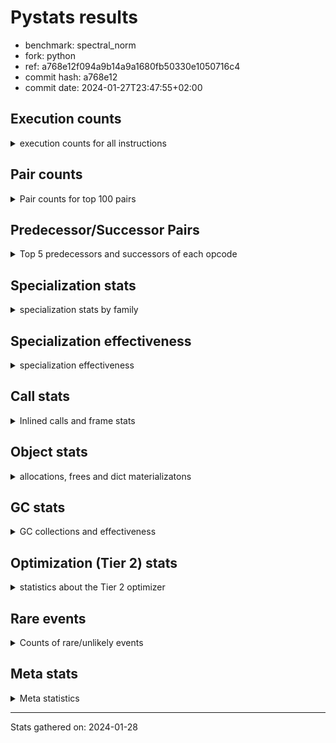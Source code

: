 
# Pystats results

- benchmark: spectral_norm
- fork: python
- ref: a768e12f094a9b14a9a1680fb50330e1050716c4
- commit hash: a768e12
- commit date: 2024-01-27T23:47:55+02:00

## Execution counts

<details>
<summary> execution counts for all instructions </summary>

|Name | Count | Self | Cumulative | Miss ratio | 
|---|---:|---:|---:|---:|
| BINARY_OP_ADD_INT | 270,399,900 | 17.1% | 17.1% |  |
| LOAD_CONST | 216,736,240 | 13.7% | 30.9% |  |
| LOAD_FAST | 163,515,680 | 10.4% | 41.2% |  |
| LOAD_FAST_LOAD_FAST | 162,676,800 | 10.3% | 51.6% |  |
| BINARY_OP | 109,841,380 | 7.0% | 58.5% |  |
| STORE_FAST | 54,522,720 | 3.5% | 62.0% |  |
| FOR_ITER | 54,520,440 | 3.5% | 65.4% |  |
| JUMP_BACKWARD | 54,507,280 | 3.5% | 68.9% |  |
| STORE_FAST_STORE_FAST | 54,506,480 | 3.5% | 72.4% |  |
| UNPACK_SEQUENCE_TWO_TUPLE | 54,506,300 | 3.5% | 75.8% |  |
| CALL_PY_EXACT_ARGS | 54,503,840 | 3.5% | 79.3% | 0.3% |
| RETURN_VALUE | 54,500,960 | 3.5% | 82.7% |  |
| RESUME_CHECK | 54,500,820 | 3.5% | 86.2% |  |
| BINARY_OP_ADD_FLOAT | 54,100,720 | 3.4% | 89.6% | 0.8% |
| LOAD_GLOBAL_MODULE | 54,088,080 | 3.4% | 93.0% |  |
| BINARY_OP_MULTIPLY_INT | 54,079,980 | 3.4% | 96.5% |  |
| BINARY_OP_MULTIPLY_FLOAT | 52,463,760 | 3.3% | 99.8% | 0.0% |
| LOAD_GLOBAL_BUILTIN | 425,680 | 0.0% | 99.8% |  |
| CALL_BUILTIN_CLASS | 422,440 | 0.0% | 99.8% |  |
| FOR_ITER_RANGE | 420,180 | 0.0% | 99.9% |  |
| GET_ITER | 419,440 | 0.0% | 99.9% |  |
| PUSH_NULL | 416,400 | 0.0% | 99.9% |  |
| BUILD_TUPLE | 416,000 | 0.0% | 99.9% |  |
| LIST_APPEND | 416,000 | 0.0% | 100.0% |  |
| STORE_FAST_LOAD_FAST | 416,000 | 0.0% | 100.0% |  |
| SWAP | 9,600 | 0.0% | 100.0% |  |
| BUILD_LIST | 3,360 | 0.0% | 100.0% |  |
| LOAD_FAST_AND_CLEAR | 3,200 | 0.0% | 100.0% |  |
| CALL_LEN | 3,180 | 0.0% | 100.0% |  |
| CALL | 960 | 0.0% | 100.0% |  |
| LOAD_GLOBAL | 800 | 0.0% | 100.0% |  |
| LOAD_DEREF | 240 | 0.0% | 100.0% |  |
| UNPACK_SEQUENCE | 200 | 0.0% | 100.0% |  |
| LOAD_ATTR_MODULE | 180 | 0.0% | 100.0% |  |
| CALL_FUNCTION_EX | 160 | 0.0% | 100.0% |  |
| RESUME | 140 | 0.0% | 100.0% |  |
| LOAD_ATTR | 120 | 0.0% | 100.0% |  |
| NOP | 80 | 0.0% | 100.0% |  |
| POP_TOP | 80 | 0.0% | 100.0% |  |
| CALL_INTRINSIC_1 | 80 | 0.0% | 100.0% |  |
| COPY | 80 | 0.0% | 100.0% |  |
| COPY_FREE_VARS | 80 | 0.0% | 100.0% |  |
| LIST_EXTEND | 80 | 0.0% | 100.0% |  |
| LOAD_FAST_CHECK | 80 | 0.0% | 100.0% |  |
| BINARY_OP_SUBTRACT_FLOAT | 60 | 0.0% | 100.0% |  |


</details>

## Pair counts

<details>
<summary> Pair counts for top 100 pairs </summary>

|Pair | Count | Self | Cumulative | 
|---|---:|---:|---:|
| BINARY_OP_ADD_INT LOAD_CONST | 108,159,960 | 6.9% | 6.9% |
| LOAD_CONST BINARY_OP_ADD_INT | 108,159,920 | 6.9% | 13.7% |
| LOAD_FAST_LOAD_FAST BINARY_OP_ADD_INT | 108,159,920 | 6.9% | 20.6% |
| UNPACK_SEQUENCE_TWO_TUPLE STORE_FAST_STORE_FAST | 54,506,300 | 3.5% | 24.0% |
| CALL_PY_EXACT_ARGS RESUME_CHECK | 54,500,640 | 3.5% | 27.5% |
| BINARY_OP_ADD_FLOAT STORE_FAST | 54,092,880 | 3.4% | 30.9% |
| STORE_FAST JUMP_BACKWARD | 54,091,200 | 3.4% | 34.3% |
| JUMP_BACKWARD FOR_ITER | 54,090,460 | 3.4% | 37.8% |
| FOR_ITER UNPACK_SEQUENCE_TWO_TUPLE | 54,090,280 | 3.4% | 41.2% |
| LOAD_CONST BINARY_OP | 54,080,080 | 3.4% | 44.6% |
| BINARY_OP RETURN_VALUE | 54,080,020 | 3.4% | 48.1% |
| RETURN_VALUE LOAD_FAST | 54,080,000 | 3.4% | 51.5% |
| BINARY_OP LOAD_FAST | 54,080,000 | 3.4% | 54.9% |
| LOAD_CONST LOAD_FAST_LOAD_FAST | 54,080,000 | 3.4% | 58.3% |
| STORE_FAST_STORE_FAST LOAD_FAST | 54,080,000 | 3.4% | 61.8% |
| BINARY_OP_ADD_INT BINARY_OP | 54,080,000 | 3.4% | 65.2% |
| BINARY_OP_ADD_INT LOAD_FAST_LOAD_FAST | 54,079,980 | 3.4% | 68.6% |
| BINARY_OP_MULTIPLY_INT LOAD_CONST | 54,079,980 | 3.4% | 72.1% |
| RESUME_CHECK LOAD_CONST | 54,079,980 | 3.4% | 75.5% |
| LOAD_FAST BINARY_OP_ADD_INT | 54,079,960 | 3.4% | 78.9% |
| BINARY_OP_ADD_INT BINARY_OP_MULTIPLY_INT | 54,079,960 | 3.4% | 82.3% |
| LOAD_GLOBAL_MODULE LOAD_FAST_LOAD_FAST | 54,079,960 | 3.4% | 85.8% |
| LOAD_FAST LOAD_GLOBAL_MODULE | 54,079,920 | 3.4% | 89.2% |
| LOAD_FAST_LOAD_FAST CALL_PY_EXACT_ARGS | 54,079,920 | 3.4% | 92.6% |
| LOAD_FAST BINARY_OP_MULTIPLY_FLOAT | 52,463,620 | 3.3% | 96.0% |
| BINARY_OP_MULTIPLY_FLOAT BINARY_OP_ADD_FLOAT | 52,456,020 | 3.3% | 99.3% |
| BINARY_OP BINARY_OP_ADD_FLOAT | 1,644,700 | 0.1% | 99.4% |
| LOAD_FAST BINARY_OP | 1,637,260 | 0.1% | 99.5% |
| LOAD_GLOBAL_BUILTIN LOAD_FAST | 419,260 | 0.0% | 99.5% |
| CALL_BUILTIN_CLASS GET_ITER | 419,200 | 0.0% | 99.5% |
| LOAD_FAST CALL_BUILTIN_CLASS | 419,120 | 0.0% | 99.6% |
| JUMP_BACKWARD FOR_ITER_RANGE | 416,820 | 0.0% | 99.6% |
| GET_ITER FOR_ITER | 416,120 | 0.0% | 99.6% |
| PUSH_NULL LOAD_FAST_LOAD_FAST | 416,000 | 0.0% | 99.6% |
| RETURN_VALUE LIST_APPEND | 416,000 | 0.0% | 99.7% |
| FOR_ITER LOAD_FAST | 416,000 | 0.0% | 99.7% |
| LIST_APPEND JUMP_BACKWARD | 416,000 | 0.0% | 99.7% |
| LOAD_CONST STORE_FAST | 416,000 | 0.0% | 99.8% |
| LOAD_FAST RETURN_VALUE | 416,000 | 0.0% | 99.8% |
| LOAD_FAST_LOAD_FAST BUILD_TUPLE | 416,000 | 0.0% | 99.8% |
| STORE_FAST_LOAD_FAST PUSH_NULL | 416,000 | 0.0% | 99.8% |
| STORE_FAST_STORE_FAST LOAD_CONST | 416,000 | 0.0% | 99.9% |
| FOR_ITER_RANGE STORE_FAST_LOAD_FAST | 415,980 | 0.0% | 99.9% |
| BUILD_TUPLE CALL_PY_EXACT_ARGS | 415,960 | 0.0% | 99.9% |
| STORE_FAST LOAD_GLOBAL_BUILTIN | 415,960 | 0.0% | 99.9% |
| RESUME_CHECK LOAD_FAST | 415,960 | 0.0% | 100.0% |
| LOAD_FAST UNPACK_SEQUENCE_TWO_TUPLE | 415,920 | 0.0% | 100.0% |
| BINARY_OP BINARY_OP | 28,300 | 0.0% | 100.0% |
| LOAD_FAST_LOAD_FAST LOAD_FAST | 20,800 | 0.0% | 100.0% |
| FOR_ITER FOR_ITER | 13,840 | 0.0% | 100.0% |
| STORE_FAST LOAD_FAST_LOAD_FAST | 10,400 | 0.0% | 100.0% |
| STORE_FAST_STORE_FAST LOAD_FAST_LOAD_FAST | 10,400 | 0.0% | 100.0% |
| BINARY_OP STORE_FAST | 8,000 | 0.0% | 100.0% |
| BINARY_OP_ADD_FLOAT BINARY_OP | 7,840 | 0.0% | 100.0% |
| BINARY_OP_MULTIPLY_FLOAT BINARY_OP | 7,740 | 0.0% | 100.0% |
| LOAD_GLOBAL_BUILTIN LOAD_GLOBAL_BUILTIN | 6,320 | 0.0% | 100.0% |
| LOAD_GLOBAL_MODULE LOAD_GLOBAL_MODULE | 4,680 | 0.0% | 100.0% |
| GET_ITER LOAD_FAST_AND_CLEAR | 3,200 | 0.0% | 100.0% |
| BUILD_LIST SWAP | 3,200 | 0.0% | 100.0% |
| LOAD_FAST_AND_CLEAR SWAP | 3,200 | 0.0% | 100.0% |
| STORE_FAST RETURN_VALUE | 3,200 | 0.0% | 100.0% |
| SWAP BUILD_LIST | 3,200 | 0.0% | 100.0% |
| SWAP STORE_FAST | 3,200 | 0.0% | 100.0% |
| FOR_ITER_RANGE SWAP | 3,200 | 0.0% | 100.0% |
| RESUME_CHECK LOAD_GLOBAL_BUILTIN | 3,200 | 0.0% | 100.0% |
| SWAP FOR_ITER_RANGE | 3,180 | 0.0% | 100.0% |
| CALL_PY_EXACT_ARGS CALL_PY_EXACT_ARGS | 3,180 | 0.0% | 100.0% |
| CALL_BUILTIN_CLASS CALL_LEN | 3,160 | 0.0% | 100.0% |
| CALL_LEN CALL_BUILTIN_CLASS | 3,160 | 0.0% | 100.0% |
| LOAD_GLOBAL_MODULE LOAD_FAST | 3,140 | 0.0% | 100.0% |
| LOAD_FAST CALL_PY_EXACT_ARGS | 3,080 | 0.0% | 100.0% |
| RETURN_VALUE RETURN_VALUE | 1,680 | 0.0% | 100.0% |
| RETURN_VALUE STORE_FAST | 1,600 | 0.0% | 100.0% |
| RETURN_VALUE CALL_PY_EXACT_ARGS | 1,560 | 0.0% | 100.0% |
| STORE_FAST LOAD_GLOBAL_MODULE | 1,560 | 0.0% | 100.0% |
| RESUME_CHECK LOAD_GLOBAL_MODULE | 1,560 | 0.0% | 100.0% |
| FOR_ITER_RANGE STORE_FAST | 840 | 0.0% | 100.0% |
| LOAD_FAST CALL | 280 | 0.0% | 100.0% |
| PUSH_NULL CALL | 240 | 0.0% | 100.0% |
| LOAD_GLOBAL LOAD_GLOBAL_MODULE | 240 | 0.0% | 100.0% |
| STORE_FAST LOAD_GLOBAL | 240 | 0.0% | 100.0% |
| LOAD_ATTR_MODULE PUSH_NULL | 180 | 0.0% | 100.0% |
| PUSH_NULL LOAD_FAST | 160 | 0.0% | 100.0% |
| CALL GET_ITER | 160 | 0.0% | 100.0% |
| LOAD_DEREF PUSH_NULL | 160 | 0.0% | 100.0% |
| LOAD_GLOBAL LOAD_FAST | 160 | 0.0% | 100.0% |
| LOAD_GLOBAL LOAD_GLOBAL_BUILTIN | 160 | 0.0% | 100.0% |
| BINARY_OP BINARY_OP_MULTIPLY_FLOAT | 140 | 0.0% | 100.0% |
| CALL CALL_PY_EXACT_ARGS | 140 | 0.0% | 100.0% |
| GET_ITER FOR_ITER_RANGE | 120 | 0.0% | 100.0% |
| CALL CALL | 120 | 0.0% | 100.0% |
| CALL CALL_BUILTIN_CLASS | 120 | 0.0% | 100.0% |
| FOR_ITER UNPACK_SEQUENCE | 120 | 0.0% | 100.0% |
| LOAD_GLOBAL_MODULE LOAD_ATTR_MODULE | 120 | 0.0% | 100.0% |
| BINARY_OP BINARY_OP_ADD_INT | 100 | 0.0% | 100.0% |
| CALL STORE_FAST | 100 | 0.0% | 100.0% |
| LOAD_GLOBAL LOAD_GLOBAL | 100 | 0.0% | 100.0% |
| UNPACK_SEQUENCE STORE_FAST_STORE_FAST | 100 | 0.0% | 100.0% |
| UNPACK_SEQUENCE UNPACK_SEQUENCE_TWO_TUPLE | 100 | 0.0% | 100.0% |
| NOP LOAD_DEREF | 80 | 0.0% | 100.0% |


</details>

## Predecessor/Successor Pairs

<details>
<summary> Top 5 predecessors and successors of each opcode </summary>

### GET_ITER

<details>
<summary> Successors and predecessors for GET_ITER </summary>

|Predecessors | Count | Percentage | 
|---|---:|---:|
| CALL_BUILTIN_CLASS | 419,200 | 99.9% |
| CALL | 160 | 0.0% |
| LOAD_FAST | 80 | 0.0% |

|Successors | Count | Percentage | 
|---|---:|---:|
| FOR_ITER | 416,120 | 99.2% |
| LOAD_FAST_AND_CLEAR | 3,200 | 0.8% |
| FOR_ITER_RANGE | 120 | 0.0% |


</details>

### NOP

<details>
<summary> Successors and predecessors for NOP </summary>

|Predecessors | Count | Percentage | 
|---|---:|---:|
| POP_TOP | 80 | 100.0% |

|Successors | Count | Percentage | 
|---|---:|---:|
| LOAD_DEREF | 80 | 100.0% |


</details>

### POP_TOP

<details>
<summary> Successors and predecessors for POP_TOP </summary>

|Predecessors | Count | Percentage | 
|---|---:|---:|
| CALL | 80 | 100.0% |

|Successors | Count | Percentage | 
|---|---:|---:|
| NOP | 80 | 100.0% |


</details>

### PUSH_NULL

<details>
<summary> Successors and predecessors for PUSH_NULL </summary>

|Predecessors | Count | Percentage | 
|---|---:|---:|
| STORE_FAST_LOAD_FAST | 416,000 | 99.9% |
| LOAD_ATTR_MODULE | 180 | 0.0% |
| LOAD_DEREF | 160 | 0.0% |
| LOAD_ATTR | 60 | 0.0% |

|Successors | Count | Percentage | 
|---|---:|---:|
| LOAD_FAST_LOAD_FAST | 416,000 | 99.9% |
| CALL | 240 | 0.1% |
| LOAD_FAST | 160 | 0.0% |


</details>

### RETURN_VALUE

<details>
<summary> Successors and predecessors for RETURN_VALUE </summary>

|Predecessors | Count | Percentage | 
|---|---:|---:|
| BINARY_OP | 54,080,020 | 99.2% |
| LOAD_FAST | 416,000 | 0.8% |
| STORE_FAST | 3,200 | 0.0% |
| RETURN_VALUE | 1,680 | 0.0% |
| BINARY_OP_SUBTRACT_FLOAT | 60 | 0.0% |

|Successors | Count | Percentage | 
|---|---:|---:|
| LOAD_FAST | 54,080,000 | 99.2% |
| LIST_APPEND | 416,000 | 0.8% |
| RETURN_VALUE | 1,680 | 0.0% |
| STORE_FAST | 1,600 | 0.0% |
| CALL_PY_EXACT_ARGS | 1,560 | 0.0% |


</details>

### BINARY_OP

<details>
<summary> Successors and predecessors for BINARY_OP </summary>

|Predecessors | Count | Percentage | 
|---|---:|---:|
| LOAD_CONST | 54,080,080 | 49.2% |
| BINARY_OP_ADD_INT | 54,080,000 | 49.2% |
| LOAD_FAST | 1,637,260 | 1.5% |
| BINARY_OP | 28,300 | 0.0% |
| BINARY_OP_ADD_FLOAT | 7,840 | 0.0% |

|Successors | Count | Percentage | 
|---|---:|---:|
| RETURN_VALUE | 54,080,020 | 49.2% |
| LOAD_FAST | 54,080,000 | 49.2% |
| BINARY_OP_ADD_FLOAT | 1,644,700 | 1.5% |
| BINARY_OP | 28,300 | 0.0% |
| STORE_FAST | 8,000 | 0.0% |


</details>

### BUILD_LIST

<details>
<summary> Successors and predecessors for BUILD_LIST </summary>

|Predecessors | Count | Percentage | 
|---|---:|---:|
| SWAP | 3,200 | 95.2% |
| LOAD_CONST | 80 | 2.4% |
| LOAD_FAST | 80 | 2.4% |

|Successors | Count | Percentage | 
|---|---:|---:|
| SWAP | 3,200 | 95.2% |
| LOAD_DEREF | 80 | 2.4% |
| LOAD_GLOBAL | 40 | 1.2% |
| LOAD_GLOBAL_MODULE | 40 | 1.2% |


</details>

### BUILD_TUPLE

<details>
<summary> Successors and predecessors for BUILD_TUPLE </summary>

|Predecessors | Count | Percentage | 
|---|---:|---:|
| LOAD_FAST_LOAD_FAST | 416,000 | 100.0% |

|Successors | Count | Percentage | 
|---|---:|---:|
| CALL_PY_EXACT_ARGS | 415,960 | 100.0% |
| CALL | 40 | 0.0% |


</details>

### CALL

<details>
<summary> Successors and predecessors for CALL </summary>

|Predecessors | Count | Percentage | 
|---|---:|---:|
| LOAD_FAST | 280 | 29.2% |
| PUSH_NULL | 240 | 25.0% |
| CALL | 120 | 12.5% |
| LOAD_FAST_CHECK | 80 | 8.3% |
| LOAD_FAST_LOAD_FAST | 80 | 8.3% |

|Successors | Count | Percentage | 
|---|---:|---:|
| GET_ITER | 160 | 16.7% |
| CALL_PY_EXACT_ARGS | 140 | 14.6% |
| CALL | 120 | 12.5% |
| CALL_BUILTIN_CLASS | 120 | 12.5% |
| STORE_FAST | 100 | 10.4% |


</details>

### CALL_FUNCTION_EX

<details>
<summary> Successors and predecessors for CALL_FUNCTION_EX </summary>

|Predecessors | Count | Percentage | 
|---|---:|---:|
| CALL_INTRINSIC_1 | 80 | 50.0% |
| LOAD_FAST | 80 | 50.0% |

|Successors | Count | Percentage | 
|---|---:|---:|
| COPY_FREE_VARS | 80 | 50.0% |
| RESUME_CHECK | 60 | 37.5% |
| RESUME | 20 | 12.5% |


</details>

### CALL_INTRINSIC_1

<details>
<summary> Successors and predecessors for CALL_INTRINSIC_1 </summary>

|Predecessors | Count | Percentage | 
|---|---:|---:|
| LIST_EXTEND | 80 | 100.0% |

|Successors | Count | Percentage | 
|---|---:|---:|
| CALL_FUNCTION_EX | 80 | 100.0% |


</details>

### COPY

<details>
<summary> Successors and predecessors for COPY </summary>

|Predecessors | Count | Percentage | 
|---|---:|---:|
| LOAD_CONST | 80 | 100.0% |

|Successors | Count | Percentage | 
|---|---:|---:|
| STORE_FAST_STORE_FAST | 80 | 100.0% |


</details>

### COPY_FREE_VARS

<details>
<summary> Successors and predecessors for COPY_FREE_VARS </summary>

|Predecessors | Count | Percentage | 
|---|---:|---:|
| CALL_FUNCTION_EX | 80 | 100.0% |

|Successors | Count | Percentage | 
|---|---:|---:|
| RESUME_CHECK | 60 | 75.0% |
| RESUME | 20 | 25.0% |


</details>

### FOR_ITER

<details>
<summary> Successors and predecessors for FOR_ITER </summary>

|Predecessors | Count | Percentage | 
|---|---:|---:|
| JUMP_BACKWARD | 54,090,460 | 99.2% |
| GET_ITER | 416,120 | 0.8% |
| FOR_ITER | 13,840 | 0.0% |
| SWAP | 20 | 0.0% |

|Successors | Count | Percentage | 
|---|---:|---:|
| UNPACK_SEQUENCE_TWO_TUPLE | 54,090,280 | 99.2% |
| LOAD_FAST | 416,000 | 0.8% |
| FOR_ITER | 13,840 | 0.0% |
| UNPACK_SEQUENCE | 120 | 0.0% |
| JUMP_BACKWARD | 80 | 0.0% |


</details>

### JUMP_BACKWARD

<details>
<summary> Successors and predecessors for JUMP_BACKWARD </summary>

|Predecessors | Count | Percentage | 
|---|---:|---:|
| STORE_FAST | 54,091,200 | 99.2% |
| LIST_APPEND | 416,000 | 0.8% |
| FOR_ITER | 80 | 0.0% |

|Successors | Count | Percentage | 
|---|---:|---:|
| FOR_ITER | 54,090,460 | 99.2% |
| FOR_ITER_RANGE | 416,820 | 0.8% |


</details>

### LIST_APPEND

<details>
<summary> Successors and predecessors for LIST_APPEND </summary>

|Predecessors | Count | Percentage | 
|---|---:|---:|
| RETURN_VALUE | 416,000 | 100.0% |

|Successors | Count | Percentage | 
|---|---:|---:|
| JUMP_BACKWARD | 416,000 | 100.0% |


</details>

### LIST_EXTEND

<details>
<summary> Successors and predecessors for LIST_EXTEND </summary>

|Predecessors | Count | Percentage | 
|---|---:|---:|
| LOAD_DEREF | 80 | 100.0% |

|Successors | Count | Percentage | 
|---|---:|---:|
| CALL_INTRINSIC_1 | 80 | 100.0% |


</details>

### LOAD_ATTR

<details>
<summary> Successors and predecessors for LOAD_ATTR </summary>

|Predecessors | Count | Percentage | 
|---|---:|---:|
| LOAD_GLOBAL | 60 | 50.0% |
| LOAD_GLOBAL_MODULE | 60 | 50.0% |

|Successors | Count | Percentage | 
|---|---:|---:|
| PUSH_NULL | 60 | 50.0% |
| LOAD_ATTR_MODULE | 60 | 50.0% |


</details>

### LOAD_CONST

<details>
<summary> Successors and predecessors for LOAD_CONST </summary>

|Predecessors | Count | Percentage | 
|---|---:|---:|
| BINARY_OP_ADD_INT | 108,159,960 | 49.9% |
| BINARY_OP_MULTIPLY_INT | 54,079,980 | 25.0% |
| RESUME_CHECK | 54,079,980 | 25.0% |
| STORE_FAST_STORE_FAST | 416,000 | 0.2% |
| STORE_FAST | 80 | 0.0% |

|Successors | Count | Percentage | 
|---|---:|---:|
| BINARY_OP_ADD_INT | 108,159,920 | 49.9% |
| BINARY_OP | 54,080,080 | 25.0% |
| LOAD_FAST_LOAD_FAST | 54,080,000 | 25.0% |
| STORE_FAST | 416,000 | 0.2% |
| BUILD_LIST | 80 | 0.0% |


</details>

### LOAD_DEREF

<details>
<summary> Successors and predecessors for LOAD_DEREF </summary>

|Predecessors | Count | Percentage | 
|---|---:|---:|
| NOP | 80 | 33.3% |
| BUILD_LIST | 80 | 33.3% |
| RESUME_CHECK | 60 | 25.0% |
| RESUME | 20 | 8.3% |

|Successors | Count | Percentage | 
|---|---:|---:|
| PUSH_NULL | 160 | 66.7% |
| LIST_EXTEND | 80 | 33.3% |


</details>

### LOAD_FAST

<details>
<summary> Successors and predecessors for LOAD_FAST </summary>

|Predecessors | Count | Percentage | 
|---|---:|---:|
| RETURN_VALUE | 54,080,000 | 33.1% |
| BINARY_OP | 54,080,000 | 33.1% |
| STORE_FAST_STORE_FAST | 54,080,000 | 33.1% |
| LOAD_GLOBAL_BUILTIN | 419,260 | 0.3% |
| FOR_ITER | 416,000 | 0.3% |

|Successors | Count | Percentage | 
|---|---:|---:|
| BINARY_OP_ADD_INT | 54,079,960 | 33.1% |
| LOAD_GLOBAL_MODULE | 54,079,920 | 33.1% |
| BINARY_OP_MULTIPLY_FLOAT | 52,463,620 | 32.1% |
| BINARY_OP | 1,637,260 | 1.0% |
| CALL_BUILTIN_CLASS | 419,120 | 0.3% |


</details>

### LOAD_FAST_AND_CLEAR

<details>
<summary> Successors and predecessors for LOAD_FAST_AND_CLEAR </summary>

|Predecessors | Count | Percentage | 
|---|---:|---:|
| GET_ITER | 3,200 | 100.0% |

|Successors | Count | Percentage | 
|---|---:|---:|
| SWAP | 3,200 | 100.0% |


</details>

### LOAD_FAST_CHECK

<details>
<summary> Successors and predecessors for LOAD_FAST_CHECK </summary>

|Predecessors | Count | Percentage | 
|---|---:|---:|
| LOAD_FAST | 80 | 100.0% |

|Successors | Count | Percentage | 
|---|---:|---:|
| CALL | 80 | 100.0% |


</details>

### LOAD_FAST_LOAD_FAST

<details>
<summary> Successors and predecessors for LOAD_FAST_LOAD_FAST </summary>

|Predecessors | Count | Percentage | 
|---|---:|---:|
| LOAD_CONST | 54,080,000 | 33.2% |
| BINARY_OP_ADD_INT | 54,079,980 | 33.2% |
| LOAD_GLOBAL_MODULE | 54,079,960 | 33.2% |
| PUSH_NULL | 416,000 | 0.3% |
| STORE_FAST | 10,400 | 0.0% |

|Successors | Count | Percentage | 
|---|---:|---:|
| BINARY_OP_ADD_INT | 108,159,920 | 66.5% |
| CALL_PY_EXACT_ARGS | 54,079,920 | 33.2% |
| BUILD_TUPLE | 416,000 | 0.3% |
| LOAD_FAST | 20,800 | 0.0% |
| BINARY_OP | 80 | 0.0% |


</details>

### LOAD_GLOBAL

<details>
<summary> Successors and predecessors for LOAD_GLOBAL </summary>

|Predecessors | Count | Percentage | 
|---|---:|---:|
| STORE_FAST | 240 | 30.0% |
| LOAD_GLOBAL | 100 | 12.5% |
| LOAD_FAST | 80 | 10.0% |
| RESUME | 60 | 7.5% |
| LOAD_GLOBAL_MODULE | 60 | 7.5% |

|Successors | Count | Percentage | 
|---|---:|---:|
| LOAD_GLOBAL_MODULE | 240 | 30.0% |
| LOAD_FAST | 160 | 20.0% |
| LOAD_GLOBAL_BUILTIN | 160 | 20.0% |
| LOAD_GLOBAL | 100 | 12.5% |
| LOAD_ATTR | 60 | 7.5% |


</details>

### STORE_FAST

<details>
<summary> Successors and predecessors for STORE_FAST </summary>

|Predecessors | Count | Percentage | 
|---|---:|---:|
| BINARY_OP_ADD_FLOAT | 54,092,880 | 99.2% |
| LOAD_CONST | 416,000 | 0.8% |
| BINARY_OP | 8,000 | 0.0% |
| SWAP | 3,200 | 0.0% |
| RETURN_VALUE | 1,600 | 0.0% |

|Successors | Count | Percentage | 
|---|---:|---:|
| JUMP_BACKWARD | 54,091,200 | 99.2% |
| LOAD_GLOBAL_BUILTIN | 415,960 | 0.8% |
| LOAD_FAST_LOAD_FAST | 10,400 | 0.0% |
| RETURN_VALUE | 3,200 | 0.0% |
| LOAD_GLOBAL_MODULE | 1,560 | 0.0% |


</details>

### STORE_FAST_LOAD_FAST

<details>
<summary> Successors and predecessors for STORE_FAST_LOAD_FAST </summary>

|Predecessors | Count | Percentage | 
|---|---:|---:|
| FOR_ITER_RANGE | 415,980 | 100.0% |
| FOR_ITER | 20 | 0.0% |

|Successors | Count | Percentage | 
|---|---:|---:|
| PUSH_NULL | 416,000 | 100.0% |


</details>

### STORE_FAST_STORE_FAST

<details>
<summary> Successors and predecessors for STORE_FAST_STORE_FAST </summary>

|Predecessors | Count | Percentage | 
|---|---:|---:|
| UNPACK_SEQUENCE_TWO_TUPLE | 54,506,300 | 100.0% |
| UNPACK_SEQUENCE | 100 | 0.0% |
| COPY | 80 | 0.0% |

|Successors | Count | Percentage | 
|---|---:|---:|
| LOAD_FAST | 54,080,000 | 99.2% |
| LOAD_CONST | 416,000 | 0.8% |
| LOAD_FAST_LOAD_FAST | 10,400 | 0.0% |
| LOAD_GLOBAL | 40 | 0.0% |
| LOAD_GLOBAL_BUILTIN | 40 | 0.0% |


</details>

### SWAP

<details>
<summary> Successors and predecessors for SWAP </summary>

|Predecessors | Count | Percentage | 
|---|---:|---:|
| BUILD_LIST | 3,200 | 33.3% |
| LOAD_FAST_AND_CLEAR | 3,200 | 33.3% |
| FOR_ITER_RANGE | 3,200 | 33.3% |

|Successors | Count | Percentage | 
|---|---:|---:|
| BUILD_LIST | 3,200 | 33.3% |
| STORE_FAST | 3,200 | 33.3% |
| FOR_ITER_RANGE | 3,180 | 33.1% |
| FOR_ITER | 20 | 0.2% |


</details>

### UNPACK_SEQUENCE

<details>
<summary> Successors and predecessors for UNPACK_SEQUENCE </summary>

|Predecessors | Count | Percentage | 
|---|---:|---:|
| FOR_ITER | 120 | 60.0% |
| LOAD_FAST | 80 | 40.0% |

|Successors | Count | Percentage | 
|---|---:|---:|
| STORE_FAST_STORE_FAST | 100 | 50.0% |
| UNPACK_SEQUENCE_TWO_TUPLE | 100 | 50.0% |


</details>

### RESUME

<details>
<summary> Successors and predecessors for RESUME </summary>

|Predecessors | Count | Percentage | 
|---|---:|---:|
| CALL | 80 | 57.1% |
| CALL_FUNCTION_EX | 20 | 14.3% |
| COPY_FREE_VARS | 20 | 14.3% |
| CALL_PY_EXACT_ARGS | 20 | 14.3% |

|Successors | Count | Percentage | 
|---|---:|---:|
| LOAD_GLOBAL | 60 | 42.9% |
| LOAD_FAST | 40 | 28.6% |
| LOAD_CONST | 20 | 14.3% |
| LOAD_DEREF | 20 | 14.3% |


</details>

### BINARY_OP_ADD_FLOAT

<details>
<summary> Successors and predecessors for BINARY_OP_ADD_FLOAT </summary>

|Predecessors | Count | Percentage | 
|---|---:|---:|
| BINARY_OP_MULTIPLY_FLOAT | 52,456,020 | 97.0% |
| BINARY_OP | 1,644,700 | 3.0% |

|Successors | Count | Percentage | 
|---|---:|---:|
| STORE_FAST | 54,092,880 | 100.0% |
| BINARY_OP | 7,840 | 0.0% |


</details>

### BINARY_OP_ADD_INT

<details>
<summary> Successors and predecessors for BINARY_OP_ADD_INT </summary>

|Predecessors | Count | Percentage | 
|---|---:|---:|
| LOAD_CONST | 108,159,920 | 40.0% |
| LOAD_FAST_LOAD_FAST | 108,159,920 | 40.0% |
| LOAD_FAST | 54,079,960 | 20.0% |
| BINARY_OP | 100 | 0.0% |

|Successors | Count | Percentage | 
|---|---:|---:|
| LOAD_CONST | 108,159,960 | 40.0% |
| BINARY_OP | 54,080,000 | 20.0% |
| LOAD_FAST_LOAD_FAST | 54,079,980 | 20.0% |
| BINARY_OP_MULTIPLY_INT | 54,079,960 | 20.0% |


</details>

### BINARY_OP_MULTIPLY_FLOAT

<details>
<summary> Successors and predecessors for BINARY_OP_MULTIPLY_FLOAT </summary>

|Predecessors | Count | Percentage | 
|---|---:|---:|
| LOAD_FAST | 52,463,620 | 100.0% |
| BINARY_OP | 140 | 0.0% |

|Successors | Count | Percentage | 
|---|---:|---:|
| BINARY_OP_ADD_FLOAT | 52,456,020 | 100.0% |
| BINARY_OP | 7,740 | 0.0% |


</details>

### BINARY_OP_MULTIPLY_INT

<details>
<summary> Successors and predecessors for BINARY_OP_MULTIPLY_INT </summary>

|Predecessors | Count | Percentage | 
|---|---:|---:|
| BINARY_OP_ADD_INT | 54,079,960 | 100.0% |
| BINARY_OP | 20 | 0.0% |

|Successors | Count | Percentage | 
|---|---:|---:|
| LOAD_CONST | 54,079,980 | 100.0% |


</details>

### BINARY_OP_SUBTRACT_FLOAT

<details>
<summary> Successors and predecessors for BINARY_OP_SUBTRACT_FLOAT </summary>

|Predecessors | Count | Percentage | 
|---|---:|---:|
| LOAD_FAST | 40 | 66.7% |
| BINARY_OP | 20 | 33.3% |

|Successors | Count | Percentage | 
|---|---:|---:|
| RETURN_VALUE | 60 | 100.0% |


</details>

### CALL_BUILTIN_CLASS

<details>
<summary> Successors and predecessors for CALL_BUILTIN_CLASS </summary>

|Predecessors | Count | Percentage | 
|---|---:|---:|
| LOAD_FAST | 419,120 | 99.2% |
| CALL_LEN | 3,160 | 0.7% |
| CALL | 120 | 0.0% |
| LOAD_CONST | 40 | 0.0% |

|Successors | Count | Percentage | 
|---|---:|---:|
| GET_ITER | 419,200 | 99.2% |
| CALL_LEN | 3,160 | 0.7% |
| STORE_FAST | 60 | 0.0% |
| CALL | 20 | 0.0% |


</details>

### CALL_LEN

<details>
<summary> Successors and predecessors for CALL_LEN </summary>

|Predecessors | Count | Percentage | 
|---|---:|---:|
| CALL_BUILTIN_CLASS | 3,160 | 99.4% |
| CALL | 20 | 0.6% |

|Successors | Count | Percentage | 
|---|---:|---:|
| CALL_BUILTIN_CLASS | 3,160 | 99.4% |
| CALL | 20 | 0.6% |


</details>

### CALL_PY_EXACT_ARGS

<details>
<summary> Successors and predecessors for CALL_PY_EXACT_ARGS </summary>

|Predecessors | Count | Percentage | 
|---|---:|---:|
| LOAD_FAST_LOAD_FAST | 54,079,920 | 99.2% |
| BUILD_TUPLE | 415,960 | 0.8% |
| CALL_PY_EXACT_ARGS | 3,180 | 0.0% |
| LOAD_FAST | 3,080 | 0.0% |
| RETURN_VALUE | 1,560 | 0.0% |

|Successors | Count | Percentage | 
|---|---:|---:|
| RESUME_CHECK | 54,500,640 | 100.0% |
| CALL_PY_EXACT_ARGS | 3,180 | 0.0% |
| RESUME | 20 | 0.0% |


</details>

### FOR_ITER_RANGE

<details>
<summary> Successors and predecessors for FOR_ITER_RANGE </summary>

|Predecessors | Count | Percentage | 
|---|---:|---:|
| JUMP_BACKWARD | 416,820 | 99.2% |
| SWAP | 3,180 | 0.8% |
| GET_ITER | 120 | 0.0% |
| FOR_ITER | 60 | 0.0% |

|Successors | Count | Percentage | 
|---|---:|---:|
| STORE_FAST_LOAD_FAST | 415,980 | 99.0% |
| SWAP | 3,200 | 0.8% |
| STORE_FAST | 840 | 0.2% |
| LOAD_CONST | 80 | 0.0% |
| LOAD_GLOBAL | 40 | 0.0% |


</details>

### LOAD_ATTR_MODULE

<details>
<summary> Successors and predecessors for LOAD_ATTR_MODULE </summary>

|Predecessors | Count | Percentage | 
|---|---:|---:|
| LOAD_GLOBAL_MODULE | 120 | 66.7% |
| LOAD_ATTR | 60 | 33.3% |

|Successors | Count | Percentage | 
|---|---:|---:|
| PUSH_NULL | 180 | 100.0% |


</details>

### LOAD_GLOBAL_BUILTIN

<details>
<summary> Successors and predecessors for LOAD_GLOBAL_BUILTIN </summary>

|Predecessors | Count | Percentage | 
|---|---:|---:|
| STORE_FAST | 415,960 | 97.7% |
| LOAD_GLOBAL_BUILTIN | 6,320 | 1.5% |
| RESUME_CHECK | 3,200 | 0.8% |
| LOAD_GLOBAL | 160 | 0.0% |
| STORE_FAST_STORE_FAST | 40 | 0.0% |

|Successors | Count | Percentage | 
|---|---:|---:|
| LOAD_FAST | 419,260 | 98.5% |
| LOAD_GLOBAL_BUILTIN | 6,320 | 1.5% |
| LOAD_CONST | 60 | 0.0% |
| LOAD_GLOBAL | 40 | 0.0% |


</details>

### LOAD_GLOBAL_MODULE

<details>
<summary> Successors and predecessors for LOAD_GLOBAL_MODULE </summary>

|Predecessors | Count | Percentage | 
|---|---:|---:|
| LOAD_FAST | 54,079,920 | 100.0% |
| LOAD_GLOBAL_MODULE | 4,680 | 0.0% |
| STORE_FAST | 1,560 | 0.0% |
| RESUME_CHECK | 1,560 | 0.0% |
| LOAD_GLOBAL | 240 | 0.0% |

|Successors | Count | Percentage | 
|---|---:|---:|
| LOAD_FAST_LOAD_FAST | 54,079,960 | 100.0% |
| LOAD_GLOBAL_MODULE | 4,680 | 0.0% |
| LOAD_FAST | 3,140 | 0.0% |
| LOAD_ATTR_MODULE | 120 | 0.0% |
| BINARY_OP | 60 | 0.0% |


</details>

### RESUME_CHECK

<details>
<summary> Successors and predecessors for RESUME_CHECK </summary>

|Predecessors | Count | Percentage | 
|---|---:|---:|
| CALL_PY_EXACT_ARGS | 54,500,640 | 100.0% |
| CALL | 60 | 0.0% |
| CALL_FUNCTION_EX | 60 | 0.0% |
| COPY_FREE_VARS | 60 | 0.0% |

|Successors | Count | Percentage | 
|---|---:|---:|
| LOAD_CONST | 54,079,980 | 99.2% |
| LOAD_FAST | 415,960 | 0.8% |
| LOAD_GLOBAL_BUILTIN | 3,200 | 0.0% |
| LOAD_GLOBAL_MODULE | 1,560 | 0.0% |
| LOAD_DEREF | 60 | 0.0% |


</details>

### UNPACK_SEQUENCE_TWO_TUPLE

<details>
<summary> Successors and predecessors for UNPACK_SEQUENCE_TWO_TUPLE </summary>

|Predecessors | Count | Percentage | 
|---|---:|---:|
| FOR_ITER | 54,090,280 | 99.2% |
| LOAD_FAST | 415,920 | 0.8% |
| UNPACK_SEQUENCE | 100 | 0.0% |

|Successors | Count | Percentage | 
|---|---:|---:|
| STORE_FAST_STORE_FAST | 54,506,300 | 100.0% |


</details>


</details>

## Specialization stats

<details>
<summary> specialization stats by family </summary>

### BINARY_OP

<details>
<summary> specialization stats for BINARY_OP family </summary>

|Kind | Count | Ratio | 
|---|---:|---:|
|     deferred | 110,216,600 | 20.4% |
|          hit | 430,625,160 | 79.6% |
|         miss | 419,260 | 0.1% |

| | Count | Ratio | 
|---|---:|---:|
| Success | 8,200 | 18.6% |
| Failure | 35,840 | 81.4% |

|Failure kind | Count | Ratio | 
|---|---:|---:|
| floor divide | 13,400 | 37.4% |
| true divide different types | 13,400 | 37.4% |
| add different types | 7,840 | 21.9% |
| multiply different types | 1,200 | 3.3% |


</details>

### CALL

<details>
<summary> specialization stats for CALL family </summary>

|Kind | Count | Ratio | 
|---|---:|---:|
|     deferred | 165,960 | 0.3% |
|          hit | 54,760,920 | 99.7% |
|         miss | 168,540 | 0.3% |

| | Count | Ratio | 
|---|---:|---:|
| Success | 3,460 | 97.7% |
| Failure | 80 | 2.3% |

|Failure kind | Count | Ratio | 
|---|---:|---:|
| cfunc noargs | 60 | 75.0% |
| class no vectorcall | 20 | 25.0% |


</details>

### FOR_ITER

<details>
<summary> specialization stats for FOR_ITER family </summary>

|Kind | Count | Ratio | 
|---|---:|---:|
|     deferred | 54,506,540 | 99.2% |
|          hit | 420,180 | 0.8% |

| | Count | Ratio | 
|---|---:|---:|
| Success | 60 | 0.4% |
| Failure | 13,840 | 99.6% |

|Failure kind | Count | Ratio | 
|---|---:|---:|
| enumerate | 13,680 | 98.8% |
| zip | 160 | 1.2% |


</details>

### LOAD_ATTR

<details>
<summary> specialization stats for LOAD_ATTR family </summary>

|Kind | Count | Ratio | 
|---|---:|---:|
|     deferred | 60 | 20.0% |
|          hit | 180 | 60.0% |

| | Count | Ratio | 
|---|---:|---:|
| Success | 60 | 100.0% |
| Failure | 0 | 0.0% |


</details>

### LOAD_GLOBAL

<details>
<summary> specialization stats for LOAD_GLOBAL family </summary>

|Kind | Count | Ratio | 
|---|---:|---:|
|     deferred | 400 | 0.0% |
|          hit | 54,513,760 | 100.0% |

| | Count | Ratio | 
|---|---:|---:|
| Success | 400 | 100.0% |
| Failure | 0 | 0.0% |


</details>

### UNPACK_SEQUENCE

<details>
<summary> specialization stats for UNPACK_SEQUENCE family </summary>

|Kind | Count | Ratio | 
|---|---:|---:|
|     deferred | 100 | 0.0% |
|          hit | 54,506,300 | 100.0% |

| | Count | Ratio | 
|---|---:|---:|
| Success | 100 | 100.0% |
| Failure | 0 | 0.0% |


</details>


</details>

## Specialization effectiveness

<details>
<summary> specialization effectiveness </summary>

|Instructions | Count | Ratio | 
|---|---:|---:|
| Basic | 763,067,260 | 48.4% |
| Not specialized | 164,363,900 | 10.4% |
| Specialized hits | 649,327,320 | 41.2% |
| Specialized misses | 587,800 | 0.0% |

### Deferred by instruction

<details>
<summary> deferred by instruction </summary>

|Name | Count | Ratio | 
|---|---:|---:|
| BINARY_OP | 110,216,600 | 66.8% |
| FOR_ITER | 54,506,540 | 33.1% |
| CALL | 165,960 | 0.1% |
| LOAD_GLOBAL | 400 | 0.0% |
| UNPACK_SEQUENCE | 100 | 0.0% |
| LOAD_ATTR | 60 | 0.0% |
| BINARY_SLICE | 0 | 0.0% |
| STORE_SLICE | 0 | 0.0% |
| BINARY_SUBSCR | 0 | 0.0% |
| GET_ITER | 0 | 0.0% |


</details>

### Misses by instruction

<details>
<summary> misses by instruction </summary>

|Name | Count | Ratio | 
|---|---:|---:|
| BINARY_OP_ADD_FLOAT | 416,080 | 70.8% |
| CALL_PY_EXACT_ARGS | 168,540 | 28.7% |
| BINARY_OP_MULTIPLY_FLOAT | 3,180 | 0.5% |
| GET_ITER | 0 | 0.0% |
| NOP | 0 | 0.0% |
| POP_TOP | 0 | 0.0% |
| PUSH_NULL | 0 | 0.0% |
| RETURN_VALUE | 0 | 0.0% |
| BUILD_LIST | 0 | 0.0% |
| BUILD_TUPLE | 0 | 0.0% |


</details>


</details>

## Call stats

<details>
<summary> Inlined calls and frame stats </summary>

| | Count | Ratio | 
|---|---:|---:|
| Calls to PyEval_EvalDefault | 0 | 0.0% |
| Calls to Python functions inlined | 54,500,960 | 100.0% |
| Calls via PyEval_EvalFrame (total) | 0 | 0.0% |
| Calls via PyEval_EvalFrame (vector) | 0 | 0.0% |
| Calls via PyEval_EvalFrame (generator) | 0 | 0.0% |
| Calls via PyEval_EvalFrame (legacy) | 0 | 0.0% |
| Calls via PyEval_EvalFrame (function vectorcall) | 0 | 0.0% |
| Calls via PyEval_EvalFrame (build class) | 0 | 0.0% |
| Calls via PyEval_EvalFrame (slot) | 0 | 0.0% |
| Calls via PyEval_EvalFrame (function ex) | 160 | 0.0% |
| Calls via PyEval_EvalFrame (api) | 0 | 0.0% |
| Calls via PyEval_EvalFrame (method) | 0 | 0.0% |
| Frame objects created | 0 | 0.0% |
| Frames pushed | 54,335,300 | 99.7% |


</details>

## Object stats

<details>
<summary> allocations, frees and dict materializatons </summary>

| | Count | Ratio | 
|---|---:|---:|
| Allocations from freelist | 56,733,460 | 20.9% |
| Frees to freelist | 56,736,720 |  |
| Allocations | 214,503,720 | 79.1% |
| Allocations to 512 bytes | 214,500,440 | 79.1% |
| Allocations to 4 kbytes | 3,280 | 0.0% |
| Allocations over 4 kbytes | 0 | 0.0% |
| Frees | 214,503,582 |  |
| New values | 0 |  |
| Interpreter increfs | 324,378,720 | 75.0% |
| Interpreter decrefs | 648,454,620 | 92.2% |
| Increfs | 108,080,800 | 25.0% |
| Decrefs | 55,238,562 | 7.8% |
| Materialize dict (on request) | 0 |  |
| Materialize dict (new key) | 0 |  |
| Materialize dict (too big) | 0 |  |
| Materialize dict (str subclass) | 0 |  |
| Dematerialize dict | 0 |  |
| Method cache hits | 39 |  |
| Method cache misses | 21 |  |
| Method cache collisions | 21 |  |
| Method cache dunder hits | 0 |  |
| Method cache dunder misses | 0 |  |


</details>

## GC stats

<details>
<summary> GC collections and effectiveness </summary>

|Generation | Collections | Objects collected | Object visits | 
|---:|---:|---:|---:|
| 0 | 0 | 0 | 0 |
| 1 | 0 | 0 | 0 |
| 2 | 0 | 0 | 0 |


</details>

## Optimization (Tier 2) stats

<details>
<summary> statistics about the Tier 2 optimizer </summary>

| | Count | Ratio | 
|---|---:|---:|
| Optimization attempts | 0 |  |
| Traces created | 0 |  |
| Trace stack overflow | 0 |  |
| Trace stack underflow | 0 |  |
| Trace too long | 0 |  |
| Trace too short | 0 |  |
| Inner loop found | 0 |  |
| Recursive call | 0 |  |
| Low confidence | 0 |  |
| Traces executed | 0 |  |
| Uops executed | 0 |  |

### Trace length histogram

<details>
<summary> trace length histogram </summary>

|Range | Count | Ratio | 
|---|---:|---:|
| <= 1 | 0 |  |


</details>

### Optimized trace length histogram

<details>
<summary> optimized trace length histogram </summary>

|Range | Count | Ratio | 
|---|---:|---:|
| <= 1 | 0 |  |


</details>

### Trace run length histogram

<details>
<summary> trace run length histogram </summary>

|Range | Count | Ratio | 
|---|---:|---:|
| <= 1 | 0 |  |


</details>

### Uop execution stats

<details>
<summary> uop execution stats </summary>


</details>

### Unsupported opcodes

<details>
<summary> unsupported opcodes </summary>


</details>


</details>

## Rare events

<details>
<summary> Counts of rare/unlikely events </summary>

|Event | Count | 
|---|---:|
| set_class | 0 |
| set_bases | 0 |
| set_eval_frame_func | 0 |
| builtin_dict | 0 |
| func_modification | 0 |


</details>

## Meta stats

<details>
<summary> Meta statistics </summary>

| | Count | 
|---|---:|
| Number of data files | 20 |


</details>

---
Stats gathered on: 2024-01-28
